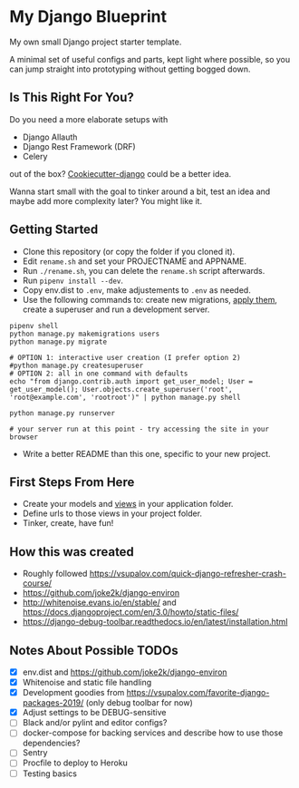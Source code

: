 # My Django Blueprint

My own small Django project starter template.

A minimal set of useful configs and parts, kept light where possible,
so you can jump straight into prototyping without getting bogged down.

## Is This Right For You?

Do you need a more elaborate setups with

* Django Allauth
* Django Rest Framework (DRF)
* Celery

out of the box? [Cookiecutter-django](https://github.com/pydanny/cookiecutter-django/)
could be a better idea.

Wanna start small with the goal to tinker around a bit, test an idea and maybe add more complexity later?
You might like it.

## Getting Started

* Clone this repository (or copy the folder if you cloned it).
* Edit `rename.sh` and set your PROJECTNAME and APPNAME.
* Run `./rename.sh`, you can delete the `rename.sh` script afterwards.
* Run `pipenv install --dev`.
* Copy env.dist to `.env`, make adjustements to `.env` as needed.
* Use the following commands to: create new migrations, [apply them](https://vsupalov.com/quick-django-refresher-crash-course/#migrations),
create a superuser and run a development server.

```
pipenv shell
python manage.py makemigrations users
python manage.py migrate

# OPTION 1: interactive user creation (I prefer option 2)
#python manage.py createsuperuser
# OPTION 2: all in one command with defaults
echo "from django.contrib.auth import get_user_model; User = get_user_model(); User.objects.create_superuser('root', 'root@example.com', 'rootroot')" | python manage.py shell

python manage.py runserver

# your server run at this point - try accessing the site in your browser
```

* Write a better README than this one, specific to your new project.

## First Steps From Here

* Create your models and [views](https://vsupalov.com/quick-django-refresher-crash-course/#write-views) in your application folder.
* Define urls to those views in your project folder.
* Tinker, create, have fun!

## How this was created

* Roughly followed https://vsupalov.com/quick-django-refresher-crash-course/
* https://github.com/joke2k/django-environ
* http://whitenoise.evans.io/en/stable/ and https://docs.djangoproject.com/en/3.0/howto/static-files/
* https://django-debug-toolbar.readthedocs.io/en/latest/installation.html

## Notes About Possible TODOs

- [x] env.dist and https://github.com/joke2k/django-environ
- [x] Whitenoise and static file handling
- [x] Development goodies from https://vsupalov.com/favorite-django-packages-2019/ (only debug toolbar for now)
- [x] Adjust settings to be DEBUG-sensitive
- [ ] Black and/or pylint and editor configs?
- [ ] docker-compose for backing services and describe how to use those dependencies?
- [ ] Sentry
- [ ] Procfile to deploy to Heroku
- [ ] Testing basics
